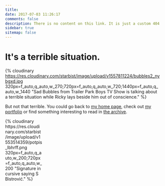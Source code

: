 ```yaml
---
title:
date: 2017-07-03 11:26:17
comments: false
description: There is no content on this link. It is just a custom 404 page.
sidebar: true
sitemap: false
---
```


# It's a terrible situation.

{% cloudinary https://res.cloudinary.com/starbist/image/upload/v1557811224/bubbles2_nybgxd.jpg 320px=f_auto,q_auto,w_270;720px=f_auto,q_auto,w_720;1440px=f_auto,q_auto,w_1440 "Sad Bubbles from Trailer Park Boys TV Show is talking about a terrible situation while Ricky lays beside him out of conscience." %}

But not that terrible. You could go back to [my home page](/), check out [my portfolio](/portfolio/) or find something interesting to read in [the archive](/archives/).

<div style="max-width:120px;">{% cloudinary https://res.cloudinary.com/starbist/image/upload/v1553514359/potpis_lbhrff.png 320px=f_auto,q_auto,w_200;720px=f_auto,q_auto,w_200 "Signature in cursive saying S Bistrović." %}</div>

